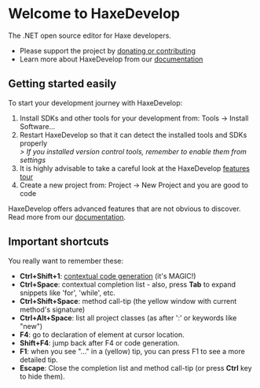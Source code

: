 # Welcome to HaxeDevelop

The .NET open source editor for Haxe developers.

* Please support the project by <a href="https://haxe.org/foundation/donate.html">donating or contributing</a>
* Learn more about HaxeDevelop from our <a href="https://haxedevelop.org/system-requirements.html">documentation</a>

## Getting started easily

To start your development journey with HaxeDevelop:

1. Install SDKs and other tools for your development from: Tools -> Install Software...
1. Restart HaxeDevelop so that it can detect the installed tools and SDKs properly  
  <span style="font-style: italic">> If you installed version control tools, remember to enable them from settings</span>
1. It is highly advisable to take a careful look at the HaxeDevelop <a href="https://haxedevelop.org/features.html" class="postlink">features tour</a>
1. Create a new project from: Project -> New Project and you are good to code

HaxeDevelop offers advanced features that are not obvious to discover. Read more from our <a href="https://haxedevelop.org/system-requirements.html" class="postlink">documentation</a>. 

## Important shortcuts

You really want to remember these:

* <span style="font-weight: bold">Ctrl+Shift+1</span>: <a href="https://haxedevelop.org/code-generation.html" class="postlink">contextual code generation</a> (it's MAGIC!)
* <span style="font-weight: bold">Ctrl+Space</span>: contextual completion list - also, press <span style="font-weight: bold">Tab</span> to expand snippets like 'for', 'while', etc.
* <span style="font-weight: bold">Ctrl+Shift+Space</span>: method call-tip (the yellow window with current method's signature)
* <span style="font-weight: bold">Ctrl+Alt+Space</span>: list all project classes (as after ':' or keywords like "new")
* <span style="font-weight: bold">F4</span>: go to declaration of element at cursor location.
* <span style="font-weight: bold">Shift+F4</span>: jump back after F4 or code generation.
* <span style="font-weight: bold">F1</span>: when you see "..." in a (yellow) tip, you can press F1 to see a more detailed tip.
* <span style="font-weight: bold">Escape</span>: Close the completion list and method call-tip (or press <span style="font-weight: bold">Ctrl</span> key to hide them). 


